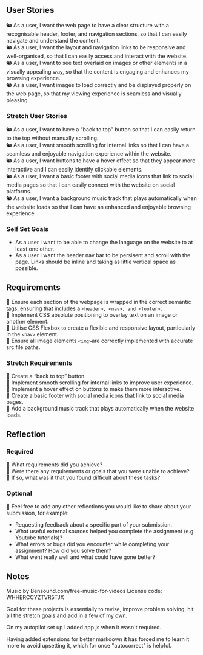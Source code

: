 #

## User Stories

🐿️ As a user, I want the web page to have a clear structure with a recognisable header, footer, and navigation sections, so that I can easily navigate and understand the content.  
🐿️ As a user, I want the layout and navigation links to be responsive and well-organised, so that I can easily access and interact with the website.  
🐿️ As a user, I want to see text overlaid on images or other elements in a visually appealing way, so that the content is engaging and enhances my browsing experience.  
🐿️ As a user, I want images to load correctly and be displayed properly on the web page, so that my viewing experience is seamless and visually pleasing.  

### Stretch User Stories

🐿️ As a user, I want to have a “back to top” button so that I can easily return to the top without manually scrolling.  
🐿️ As a user, I want smooth scrolling for internal links so that I can have a seamless and enjoyable navigation experience within the website.  
🐿️ As a user, I want buttons to have a hover effect so that they appear more interactive and I can easily identify clickable elements.  
🐿️ As a user, I want a basic footer with social media icons that link to social media pages so that I can easily connect with the website on social platforms.  
🐿️ As a user, I want a background music track that plays automatically when the website loads so that I can have an enhanced and enjoyable browsing experience.  

### Self Set Goals

- As a user I want to be able to change the language on the website to at least one other.
- As a user I want the header nav bar to be persisent and scroll with the page. Links should be inline and taking as little vertical space as possible.

## Requirements

🎯 Ensure each section of the webpage is wrapped in the correct semantic tags, ensuring that includes a `<header>, <nav>, and <footer>.`  
🎯 Implement CSS absolute positioning to overlay text on an image or another element.  
🎯 Utilise CSS Flexbox to create a flexible and responsive layout, particularly in the `<nav>` element.  
🎯 Ensure all image elements `<img>`are correctly implemented with accurate src file paths.  

### Stretch Requirements

🏹 Create a “back to top” button.  
🏹 Implement smooth scrolling for internal links to improve user experience.  
🏹 Implement a hover effect on buttons to make them more interactive.  
🏹 Create a basic footer with social media icons that link to social media pages.  
🏹 Add a background music track that plays automatically when the website loads.  

## Reflection

### Required

🎯 What requirements did you achieve?  
🎯 Were there any requirements or goals that you were unable to achieve?  
🎯 If so, what was it that you found difficult about these tasks?  

### Optional

🏹 Feel free to add any other reflections you would like to share about your submission, for example:

- Requesting feedback about a specific part of your submission.
- What useful external sources helped you complete the assignment (e.g Youtube tutorials)?
- What errors or bugs did you encounter while completing your assignment? How did you solve them?
- What went really well and what could have gone better?

## Notes

Music by Bensound.com/free-music-for-videos
License code: WHHERCCYZTVR5TJX

Goal for these projects is essentially to revise, improve problem solving, hit all the stretch goals and add in a few of my own.

On my autopilot set up I added app.js when it wasn't required.

Having added extensions for better markdown it has forced me to learn it more to avoid upsetting it, which for once "autocorrect" is helpful.
